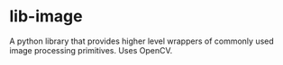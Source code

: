 # lib-image
A python library that provides higher level wrappers of commonly used image processing primitives.
Uses OpenCV.
